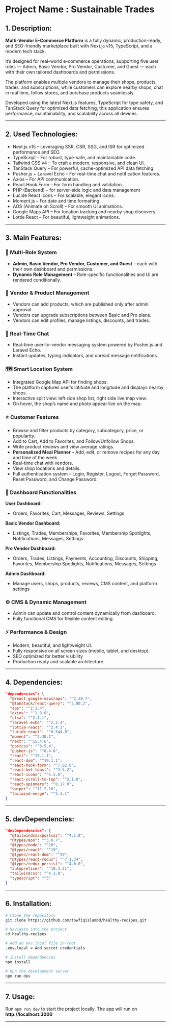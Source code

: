 # Project Name : Sustainable Trades

## 1. Description:

**Multi-Vendor E-Commerce Platform** is a fully dynamic, production-ready, and SEO-friendly marketplace built with Next.js v15, TypeScript, and a modern tech stack.

It’s designed for real-world e-commerce operations, supporting five user roles — Admin, Basic Vendor, Pro Vendor, Customer, and Guest — each with their own tailored dashboards and permissions.

The platform enables multiple vendors to manage their shops, products, trades, and subscriptions, while customers can explore nearby shops, chat in real time, follow stores, and purchase products seamlessly.

Developed using the latest Next.js features, TypeScript for type safety, and TanStack Query for optimized data fetching, this application ensures performance, maintainability, and scalability across all devices.

---

## 2. Used Technologies:

- Next.js v15 – Leveraging SSR, CSR, SSG, and ISR for optimized performance and SEO.
- TypeScript – For robust, type-safe, and maintainable code.
- Tailwind CSS v4 – To craft a modern, responsive, and clean UI.
- TanStack Query – For powerful, cache-optimized API data fetching.
- Pusher.js + Laravel Echo – For real-time chat and notification features.
- Axios – For API communication.
- React Hook Form – For form handling and validation.
- PHP (Backend) – for server-side logic and data management
- Lucide React Icons – For scalable, elegant icons.
- Moment.js – For date and time formatting.
- AOS (Animate on Scroll) – For smooth UI animations.
- Google Maps API – For location tracking and nearby shop discovery.
- Lottie React – For beautiful, lightweight animations.

---

## 3. Main Features:

### 🔑 Multi-Role System

- **Admin, Basic Vendor, Pro Vendor, Customer, and Guest** – each with their own dashboard and permissions.
- **Dynamic Role Management** – Role-specific functionalities and UI are rendered conditionally.

### 🛒 Vendor & Product Management

- Vendors can add products, which are published only after admin approval.
- Vendors can upgrade subscriptions between Basic and Pro plans.
- Vendors can edit profiles, manage listings, discounts, and trades.

### 💬 Real-Time Chat

- Real-time user-to-vendor messaging system powered by Pusher.js and Laravel Echo.
- Instant updates, typing indicators, and unread message notifications.

### 🗺️ Smart Location System

- Integrated Google Map API for finding shops.
- The platform captures user’s latitude and longitude and displays nearby shops.
- Interactive split view: left side shop list, right side live map view.
- On hover, the shop’s name and photo appear live on the map.

### ⭐ Customer Features

- Browse and filter products by category, subcategory, price, or popularity.
- Add to Cart, Add to Favorites, and Follow/Unfollow Shops.
- Write product reviews and view average ratings.
- **Personalized Meal Planner** – Add, edit, or remove recipes for any day and
  time of the week.
- Real-time chat with vendors.
- View shop locations and details.
- Full authentication system – Login, Register, Logout, Forget Password, Reset Password, and Change Password.

### 💼 Dashboard Functionalities

**User Dashboard:**

- Orders, Favorites, Cart, Messages, Reviews, Settings
  
**Basic Vendor Dashboard:**

- Listings, Trades, Memberships, Favorites, Membership Spotlights, Notifications, Messages, Settings
  
**Pro Vendor Dashboard:**

- Orders, Trades, Listings, Payments, Accounting, Discounts, Shipping, Favorites, Membership Spotlights, Notifications, Messages, Settings

**Admin Dashboard:**

- Manage users, shops, products, reviews, CMS content, and platform settings

### ⚙️ CMS & Dynamic Management

- Admin can update and control content dynamically from dashboard.
- Fully functional CMS for flexible content editing.

### ⚡ Performance & Design

- Modern, beautiful, and lightweight UI.
- Fully responsive on all screen sizes (mobile, tablet, and desktop).
- SEO optimized for better visibility
- Production ready and scalable architecture.
---

## 4. Dependencies:

```json
"dependencies": {
  "@react-google-maps/api": "^2.20.7",
  "@tanstack/react-query": "^5.80.2",
  "aos": "^2.3.4",
  "axios": "^1.9.0",
  "clsx": "^2.1.1",
  "laravel-echo": "^2.2.4",
  "lottie-react": "^2.4.1",
  "lucide-react": "^0.544.0",
  "moment": "^2.30.1",
  "next": "^15.4.6",
  "postcss": "^8.5.4",
  "pusher-js": "^8.4.0",
  "react": "^19.1.1",
  "react-dom": "^19.1.1",
  "react-hook-form": "^7.62.0",
  "react-hot-toast": "^2.5.2",
  "react-icons": "^5.5.0",
  "react-scroll-to-top": "^3.1.0",
  "react-spinners": "^0.17.0",
  "swiper": "^11.2.10",
  "tailwind-merge": "^3.3.1"
}
```

---

## 5. devDependencies:

```json
"devDependencies": {
  "@tailwindcss/postcss": "^4.1.8",
  "@types/aos": "^3.0.7",
  "@types/node": "^20",
  "@types/react": "^19",
  "@types/react-dom": "^19",
  "@types/react-redux": "^7.1.34",
  "@types/redux-persist": "^4.0.0",
  "autoprefixer": "^10.4.21",
  "tailwindcss": "^4.1.8",
  "typescript": "^5"
}
```

---

## 6. Installation:

```bash
# Clone the repository
git clone https://github.com/towfiqislambd/healthy-recipes.git

# Navigate into the project
cd healthy-recipes

# Add an env.local file in root
.env.local = Add secret credentials

# Install dependencies
npm install

# Run the development server
npm run dev
```

---

## 7. Usage:

Run `npm run dev` to start the project locally. The app will run on
**http://localhost:3000**

---

